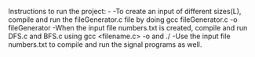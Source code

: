 Instructions to run the project: -
-To create an input of different sizes(L), compile and run the fileGenerator.c file by doing gcc fileGenerator.c -o fileGenerator
-When the input file numbers.txt is created, compile and run DFS.c and BFS.c using gcc <filename.c> -o <exe> and ./<exe>
-Use the input file numbers.txt to compile and run the signal programs as well.
